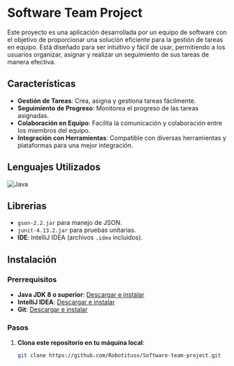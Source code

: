 # Software Team Project

Este proyecto es una aplicación desarrollada por un equipo de software con el objetivo de proporcionar una solución eficiente para la gestión de tareas en equipo. Está diseñado para ser intuitivo y fácil de usar, permitiendo a los usuarios organizar, asignar y realizar un seguimiento de sus tareas de manera efectiva.

## Características

- **Gestión de Tareas**: Crea, asigna y gestiona tareas fácilmente.
- **Seguimiento de Progreso**: Monitorea el progreso de las tareas asignadas.
- **Colaboración en Equipo**: Facilita la comunicación y colaboración entre los miembros del equipo.
- **Integración con Herramientas**: Compatible con diversas herramientas y plataformas para una mejor integración.

## Lenguajes Utilizados

![Java](https://img.shields.io/badge/Java-ED8B00?style=for-the-badge&logo=java&logoColor=white)

## Librerias 
- `gson-2.2.jar` para manejo de JSON.
- `junit-4.13.2.jar` para pruebas unitarias.
- **IDE**: IntelliJ IDEA (archivos `.idea` incluidos).

## Instalación

### Prerrequisitos

- **Java JDK 8 o superior**: [Descargar e instalar](https://www.oracle.com/java/technologies/javase-jdk11-downloads.html)
- **IntelliJ IDEA**: [Descargar e instalar](https://www.jetbrains.com/idea/download/)
- **Git**: [Descargar e instalar](https://git-scm.com/downloads)

### Pasos

1. **Clona este repositorio en tu máquina local**:
   ```bash
   git clone https://github.com/Robotitusx/Software-team-project.git

